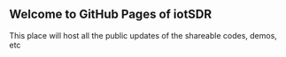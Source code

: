 ## Welcome to GitHub Pages of iotSDR

This place will host all the public updates of the shareable codes, demos, etc
